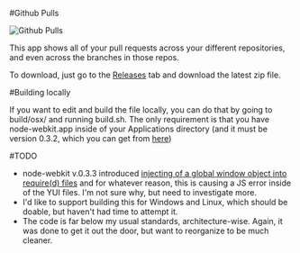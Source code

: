 #Github Pulls

![Github Pulls](http://alterform.com/github-pulls/ghp.png)

This app shows all of your pull requests across your different repositories, and even across the branches in those repos.

To download, just go to the [Releases](https://github.com/natecavanaugh/github-pulls/releases) tab and download the latest zip file.

#Building locally

If you want to edit and build the file locally, you can do that by going to build/osx/ and running build.sh.
The only requirement is that you have node-webkit.app inside of your Applications directory (and it must be version 0.3.2, which you can get from [here](https://github.com/rogerwang/node-webkit/wiki/Downloads-of-old-versions#v032-nov-7-2012))

#TODO
* node-webkit v.0.3.3 introduced [injecting of a global window object into require(d) files](https://github.com/rogerwang/node-webkit/issues/164) and for whatever reason, this is causing a JS error inside of the YUI files.
I'm not sure why, but need to investigate more.
* I'd like to support building this for Windows and Linux, which should be doable, but haven't had time to attempt it.
* The code is far below my usual standards, architecture-wise. Again, it was done to get it out the door, but want to reorganize to be much cleaner.

